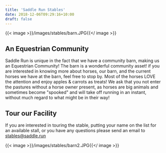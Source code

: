 ```yaml
---
title: 'Saddle Run Stables'
date: 2018-12-06T09:29:16+10:00
draft: false
---
```


{{< image >}}/images/stables/barn.JPG{{</ image >}}

## An Equestrian Community

Saddle Run is unique in the fact that we have a community barn, making us an
Equestrian Community! The barn is a wonderful community asset! if you are
interested in knowing more about horses, our barn, and the current horses we
have at the barn, feel free to stop by. Most of the horses LOVE the attention
and enjoy apples & carrots as treats! We ask that you not enter the pastures
without a horse owner present, as horses are big animals and sometimes become
"spooked" and will take off running in an instant, without much regard to what
might be in their way!

## Tour our Facility

If you are interested in touring the stable, putting your name on the list for
an available stall, or you have any questions please send an email to
[stables@saddle.run](mailto:stables@saddle.run)

{{< image >}}/images/stables/barn2.JPG{{</ image >}}
